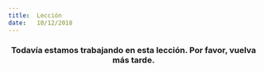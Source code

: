 ```yaml
---
title:  Lección
date:   10/12/2018
---
```


### <center>Todavía estamos trabajando en esta lección. Por favor, vuelva más tarde.</center>